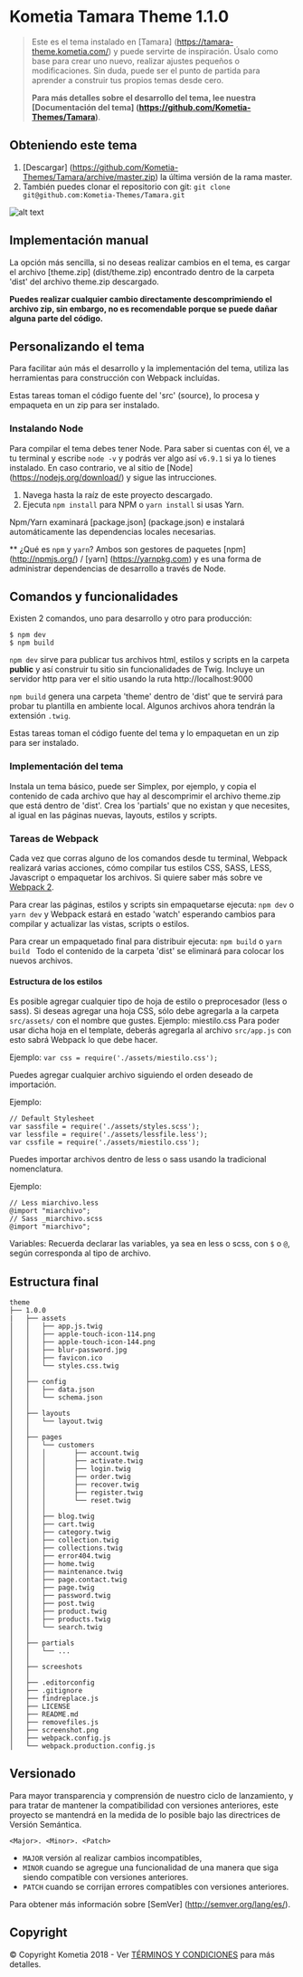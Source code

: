 # Kometia Tamara Theme 1.1.0
> Este es el tema instalado en [Tamara] (https://tamara-theme.kometia.com/) y puede servirte de inspiración. Úsalo como base para crear uno nuevo, realizar ajustes pequeños o modificaciones. Sin duda, puede ser el punto de partida para aprender a construir tus propios temas desde cero.
>
> **Para más detalles sobre el desarrollo del tema, lee nuestra [Documentación del tema] (https://github.com/Kometia-Themes/Tamara)**.

## Obteniendo este tema
1. [Descargar] (https://github.com/Kometia-Themes/Tamara/archive/master.zip) la última versión de la rama master.
2. También puedes clonar el repositorio con git: `git clone git@github.com:Kometia-Themes/Tamara.git`

![alt text](https://raw.githubusercontent.com/Kometia-Themes/Tamara/master/screenshot.png "Screeshot")

## Implementación manual
La opción más sencilla, si no deseas realizar cambios en el tema, es cargar el archivo [theme.zip] (dist/theme.zip) encontrado dentro de la carpeta 'dist' del archivo theme.zip descargado.

**Puedes realizar cualquier cambio directamente descomprimiendo el archivo zip, sin embargo, no es recomendable porque se puede dañar alguna parte del código.**

## Personalizando el tema

Para facilitar aún más el desarrollo y la implementación del tema, utiliza las herramientas para construcción con Webpack incluídas.

Estas tareas toman el código fuente del 'src' (source), lo procesa y empaqueta en un zip para ser instalado.

### Instalando Node

Para compilar el tema debes tener Node. Para saber si cuentas con él, ve a tu terminal y escribe `node -v` y podrás ver algo así `v6.9.1` si ya lo tienes instalado. En caso contrario, ve al sitio de [Node] (https://nodejs.org/download/) y sigue las intrucciones.

1. Navega hasta la raíz de este proyecto descargado.
2. Ejecuta `npm install` para NPM o `yarn install` si usas Yarn.

Npm/Yarn examinará [package.json] (package.json) e instalará automáticamente las dependencias locales necesarias.

** ¿Qué es `npm` y `yarn`? Ambos son gestores de paquetes [npm] (http://npmjs.org/) / [yarn] (https://yarnpkg.com) y es una forma de administrar dependencias de desarrollo a través de Node.

## Comandos y funcionalidades

Existen 2 comandos, uno para desarrollo y otro para producción:

```
$ npm dev
$ npm build
```

```npm dev``` sirve para publicar tus archivos html, estilos y scripts en la carpeta **public** y así construir tu sitio sin funcionalidades de Twig. Incluye un servidor http para ver el sitio usando la ruta http://localhost:9000

```npm build``` genera una carpeta 'theme' dentro de 'dist' que te servirá para probar tu plantilla en ambiente local. Algunos archivos ahora tendrán la extensión ```.twig```.

Estas tareas toman el código fuente del tema y lo empaquetan en un zip para ser instalado.

### Implementación del tema

Instala un tema básico, puede ser Simplex, por ejemplo, y copia el contenido de cada archivo que hay al descomprimir el archivo theme.zip que está dentro de 'dist'.
Crea los 'partials' que no existan y que necesites, al igual en las páginas nuevas, layouts, estilos y scripts.

### Tareas de Webpack
Cada vez que corras alguno de los comandos desde tu terminal, Webpack realizará varias acciones, cómo compilar tus estilos CSS, SASS, LESS, Javascript o empaquetar los archivos.
Si quiere saber más sobre ve [Webpack 2](https://webpack.js.org/).

Para crear las páginas, estilos y scripts sin empaquetarse ejecuta: `npm dev` o `yarn dev` y Webpack estará en estado 'watch' esperando cambios para compilar y actualizar las vistas, scripts o estilos.

Para crear un empaquetado final para distribuir ejecuta: `npm build` o `yarn build `
Todo el contenido de la carpeta 'dist' se eliminará para colocar los nuevos archivos.

#### Estructura de los estilos

Es posible agregar cualquier tipo de hoja de estilo o preprocesador (less o sass).
Si deseas agregar una hoja CSS, sólo debe agregarla a la carpeta ```src/assets/``` con el nombre que gustes.
Ejemplo: miestilo.css
Para poder usar dicha hoja en el template, deberás agregarla al archivo ```src/app.js``` con esto sabrá Webpack lo que debe hacer.

Ejemplo:
```var css = require('./assets/miestilo.css');```

Puedes agregar cualquier archivo siguiendo el orden deseado de importación.

Ejemplo:

```
// Default Stylesheet
var sassfile = require('./assets/styles.scss');
var lessfile = require('./assets/lessfile.less');
var cssfile = require('./assets/miestilo.css');

```
Puedes importar archivos dentro de less o sass usando la tradicional nomenclatura.

Ejemplo:

```
// Less miarchivo.less
@import "miarchivo";
// Sass _miarchivo.scss
@import "miarchivo";
```

Variables:
Recuerda declarar las variables, ya sea en less o scss, con ```$``` o ```@```, según corresponda al tipo de archivo.


## Estructura final

```
theme
├── 1.0.0
|   ├── assets
│   │   ├── app.js.twig
│   │   ├── apple-touch-icon-114.png
│   │   ├── apple-touch-icon-144.png
│   │   ├── blur-password.jpg
│   │   ├── favicon.ico
│   │   └── styles.css.twig
│   │
│   ├── config
│   │   ├── data.json
│   │   └── schema.json
│   │
│   ├── layouts
│   │   └── layout.twig
│   │
│   ├── pages
│   │   └── customers
│   │   │		├── account.twig
│   │   │		├── activate.twig
│   │   │		├── login.twig
│   │   │		├── order.twig
│   │   │		├── recover.twig
│   │   │		├── register.twig
│   │   │		└── reset.twig
│   │   │
│   │   ├── blog.twig
│   │   ├── cart.twig
│   │   ├── category.twig
│   │   ├── collection.twig
│   │   ├── collections.twig
│   │   ├── error404.twig
│   │   ├── home.twig
│   │   ├── maintenance.twig
│   │   ├── page.contact.twig
│   │   ├── page.twig
│   │   ├── password.twig
│   │   ├── post.twig
│   │   ├── product.twig
│   │   ├── products.twig
│   │   └── search.twig
│   │
│   ├── partials
│   │   └── ...
│   │
│   ├── screeshots
│   │
│   ├── .editorconfig
│   ├── .gitignore
│   ├── findreplace.js
│   ├── LICENSE
│   ├── README.md
│   ├── removefiles.js
│   ├── screenshot.png
│   ├── webpack.config.js
│   └── webpack.production.config.js

```

## Versionado

Para mayor transparencia y comprensión de nuestro ciclo de lanzamiento, y para tratar de mantener la compatibilidad con versiones anteriores, este proyecto se mantendrá en la medida de lo posible bajo las directrices de Versión Semántica.

`<Major>. <Minor>. <Patch>`

* `MAJOR` versión al realizar cambios incompatibles,
* `MINOR` cuando se agregue una funcionalidad de una manera que siga siendo compatible con versiones anteriores.
* `PATCH` cuando se corrijan errores compatibles con versiones anteriores.

Para obtener más información sobre [SemVer] (http://semver.org/lang/es/).


## Copyright

&copy; Copyright Kometia 2018 - Ver [TÉRMINOS Y CONDICIONES](https://www.kometia.com/terminos-y-condiciones) para más detalles.
